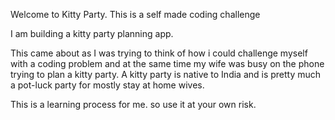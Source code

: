 Welcome to Kitty Party.
This is a self made coding challenge

I am building a kitty party planning app.

This came about as I was trying to think of how i could challenge myself with a coding problem and at the same time my wife was busy on the phone trying to plan a kitty party.  A kitty party is native to India and is pretty much a pot-luck party for mostly stay at home wives.

This is a learning process for me. so use it at your own risk.